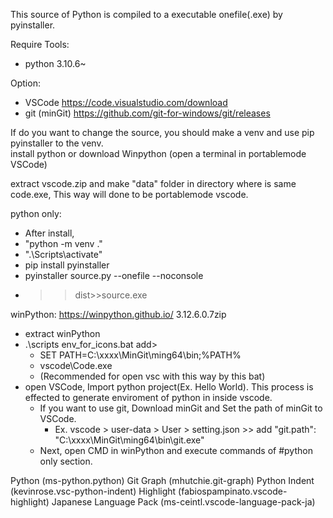 This source of Python is compiled to a executable onefile(.exe) by pyinstaller.

Require Tools:
- python 3.10.6~

Option:
- VSCode https://code.visualstudio.com/download
- git (minGit) https://github.com/git-for-windows/git/releases

If do you want to change the source, you should make a venv and use pip pyinstaller to the venv.  
install python or download Winpython (open a terminal in portablemode VSCode)

extract vscode.zip and make "data" folder in directory where is same code.exe, This way will done to be portablemode vscode.

python only:
- After install,
- "python -m venv ."
- ".\Scripts\activate"
- pip install pyinstaller
- pyinstaller source.py --onefile --noconsole
- >>dist>>source.exe

winPython: https://winpython.github.io/  3.12.6.0.7zip
- extract winPython
- .\scripts env_for_icons.bat  add>
  - SET PATH=C:\xxxx\MinGit\ming64\bin;%PATH%
  - vscode\Code.exe
  - (Recommended for open vsc with this way by this bat)
- open VSCode, Import python project(Ex. Hello World). This process is effected to generate enviroment of python in inside vscode.
  - If you want to use git, Download minGit and Set the path of minGit to VSCode.
    - Ex. vscode > user-data > User > setting.json >> add "git.path": "C:\xxxx\MinGit\ming64\bin\git.exe"
  - Next, open CMD in winPython and execute commands of #python only section.
    
Python (ms-python.python)
Git Graph (mhutchie.git-graph)
Python Indent (kevinrose.vsc-python-indent)
Highlight (fabiospampinato.vscode-highlight)
Japanese Language Pack (ms-ceintl.vscode-language-pack-ja)
